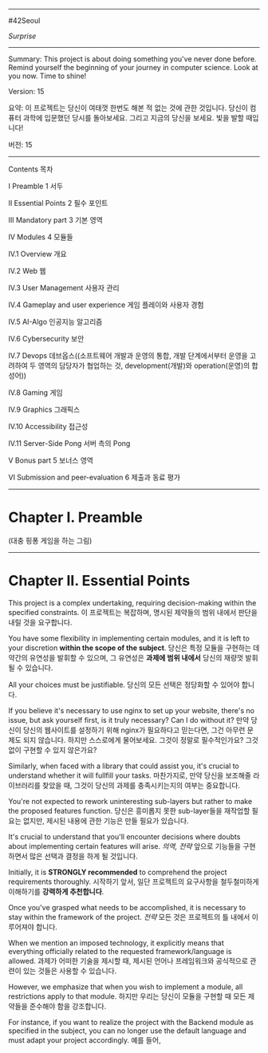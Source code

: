 
---

#42Seoul 

*Surprise*

---

Summary:
This project is about doing something you've never done before.
Remind yourself the beginning of your journey in computer science.
Look at you now. Time to shine!

Version: 15

요약:
이 프로젝트는 당신이 여태껏 한번도 해본 적 없는 것에 관한 것입니다.
당신이 컴퓨터 과학에 입문했던 당시를 돌아보세요.
그리고 지금의 당신을 보세요. 빛을 발할 때입니다!

버전: 15

---

Contents
목차

I Preamble
1 서두

II Essential Points
2 필수 포인트

III Mandatory part
3 기본 영역

IV Modules
4 모듈들

IV.1 Overview
개요

IV.2 Web
웹

IV.3 User Management
사용자 관리

IV.4 Gameplay and user experience
게임 플레이와 사용자 경험

IV.5 AI-Algo
인공지능 알고리즘

IV.6 Cybersecurity
보안

IV.7 Devops
데브옵스((소프트웨어 개발과 운영의 통합, 개발 단계에서부터 운영을 고려하여 두 영역의 담당자가 협업하는 것, development(개발)와 operation(운영)의 합성어))

IV.8 Gaming
게임

IV.9 Graphics
그래픽스

IV.10 Accessibility
접근성

IV.11 Server-Side Pong
서버 측의 Pong

V Bonus part
5 보너스 영역

VI Submission and peer-evaluation
6 제출과 동료 평가

---

# Chapter I. Preamble

(대충 핑퐁 게임을 하는 그림)

---

# Chapter II. Essential Points

This project is a complex undertaking, requiring decision-making within the specified constraints.
이 프로젝트는 복잡하며, 명시된 제약들의 범위 내에서 판단을 내릴 것을 요구합니다.

You have some flexibility in implementing certain modules, and it is left to your discretion **within the scope of the subject**.
당신은 특정 모듈을 구현하는 데 약간의 유연성을 발휘할 수 있으며, 그 유연성은 **과제에 범위 내에서** 당신의 재량껏 발휘될 수 있습니다.

All your choices must be justifiable.
당신의 모든 선택은 정당화할 수 있어야 합니다.

If you believe it's necessary to use nginx to set up your website, there's no issue, but ask yourself first, is it truly necessary? Can I do without it?
만약 당신이 당신의 웹사이트를 설정하기 위해 nginx가 필요하다고 믿는다면, 그건 아무런 문제도 되지 않습니다. 하지만 스스로에게 물어보세요. 그것이 정말로 필수적인가요? 그것 없이 구현할 수 있지 않은가요?

Similarly, when faced with a library that could assist you, it's crucial to understand whether it will fullfill your tasks.
마찬가지로, 만약 당신을 보조해줄 라이브러리를 찾았을 때, 그것이 당신의 과제를 충족시키는지의 여부는 중요합니다.

You're not expected to rework uninteresting sub-layers but rather to make the proposed features function.
당신은 흥미롭지 못한 sub-layer들을 재작업할 필요는 없지만, 제시된 내용에 관한 기능은 만들 필요가 있습니다.

It's crucial to understand that you'll encounter decisions where doubts about implementing certain features will arise.
*의역, 전략* 앞으로 기능들을 구현하면서 많은 선택과 결정을 하게 될 것입니다.

Initially, it is **STRONGLY recommended** to comprehend the project requirements thoroughly.
시작하기 앞서, 일단 프로젝트의 요구사항을 철두철미하게 이해하기를 **강력하게 추천합니다**.

Once you've grasped what needs to be accomplished, it is necessary to stay within the framework of the project.
*전략* 모든 것은 프로젝트의 틀 내에서 이루어져야 합니다.

When we mention an imposed technology, it explicitly means that everything officially related to the requested framework/language is allowed.
과제가 어떠한 기술을 제시할 때, 제시된 언어나 프레임워크와 공식적으로 관련이 있는 것들은 사용할 수 있습니다.

However, we emphasize that when you wish to implement a module, all restrictions apply to that module.
하지만 우리는 당신이 모듈을 구현할 때 모든 제약들을 준수해야 함을 강조합니다.

For instance, if you want to realize the project with the Backend module as specified in the subject, you can no longer use the default language and must adapt your project accordingly.
예를 들어, 


